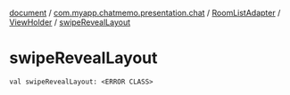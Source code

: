 [document](../../../index.md) / [com.myapp.chatmemo.presentation.chat](../../index.md) / [RoomListAdapter](../index.md) / [ViewHolder](index.md) / [swipeRevealLayout](./swipe-reveal-layout.md)

# swipeRevealLayout

`val swipeRevealLayout: <ERROR CLASS>`